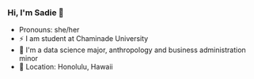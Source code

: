 ### Hi, I'm Sadie 👋
 - Pronouns: she/her
 - ⚡ I am student at Chaminade University
 - 🌱 I'm a data science major, anthropology and business administration minor 
 - 📍 Location: Honolulu, Hawaii 

<!--
**SadiePiianaia/SadiePiianaia** is a ✨ _special_ ✨ repository because its `README.md` (this file) appears on your GitHub profile.

Here are some ideas to get you started:

- 🔭 I’m currently working on ...
- 🌱 I’m currently learning ...
- 👯 I’m looking to collaborate on ...
- 🤔 I’m looking for help with ...
- 💬 Ask me about ...
- 📫 How to reach me: ...
- 😄 Pronouns: she/her
- ⚡ Fun fact: ...
-->
